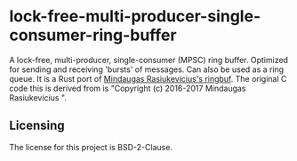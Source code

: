 # lock-free-multi-producer-single-consumer-ring-buffer

A lock-free, multi-producer, single-consumer (MPSC) ring buffer. Optimized for sending and receiving 'bursts' of messages. Can also be used as a ring queue. It is a Rust port of [Mindaugas Rasiukevicius's ringbuf](https://github.com/rmind/ringbuf). The original C code this is derived from is "Copyright (c) 2016-2017 Mindaugas Rasiukevicius <rmind at noxt eu>".


## Licensing

The license for this project is BSD-2-Clause.

[lock-free-multi-producer-single-consumer-ring-buffer]: https://github.com/lemonrock/lock-free-multi-producer-single-consumer-ring-buffer "lock-free-multi-producer-single-consumer-ring-buffer GitHub page"
